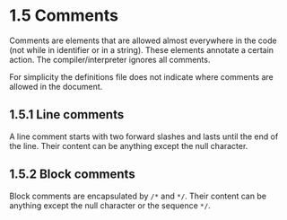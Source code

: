 # 1.5 Comments

<code-block src="definitions.txt" include-lines="28-31" />

Comments are elements that are allowed almost everywhere in the code (not while in identifier or in a string). These
elements annotate a certain action. The compiler/interpreter ignores all comments.

<warning>
For simplicity the definitions file does not indicate where comments are allowed in the document.
</warning>

## 1.5.1 Line comments

A line comment starts with two forward slashes and lasts until the end of the line. Their content can be anything
except the null character.

## 1.5.2 Block comments

Block comments are encapsulated by `/*` and `*/`. Their content can be anything except the null character or the
sequence `*/`.